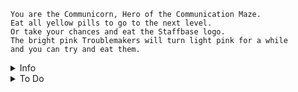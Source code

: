 ```
You are the Communicorn, Hero of the Communication Maze.
Eat all yellow pills to go to the next level.
Or take your chances and eat the Staffbase logo.
The bright pink Troublemakers will turn light pink for a while
and you can try and eat them.
```

<details>
<summary>Info</summary>
Use A,S,W,D or the arrow keys to control the Unicorn.<br>
There are 3 types of Troublemakers with slightly different movement behaviour.<br>
At the first level, 2 random Troublemakers will spawn.<br>
Each next level an extra Troublemaker will spawn.<br>
<b>Points:</b><br>
* Yellow pill = 1 point<br>
* Eating a Troublemaker = 100 points<br>
* Finishing a level = level * 350 points
</details>
<details>
<summary>To Do</summary>
<b>For now, menus are in HTML since focus is on Backend.<br>
    Can be changed to use javascript later.<br></b>
* Top20 doesn't load the newly stored score. <br>
<del>* Add touch controls</del> <br>
* Add info screen + toggle button "?"<br>
* Add a leaderboard. Sort by highest level and lowest death count.<br>
<del>* Changes: Score!!!! Points will be tied to the amount of yellow points eaten.<br>
    Change when a ghost is eaten, respawn a new ghost, and add +1  to variable ghosts eaten.<br>
    Score (in a variable?) is calculated through: yellowPills eaten + ghosts eaten * 200<br>
    next level condition all ghosts eaten will be removed.</del><br>
* After death, a screen will be shown with your final score, <br>
and it could be added what place in the score list that is.
<del>* Live/Death system needs to be changed to have X amount of lives before final death.</del><br>
<del>* Points need to be saved at death</del> <br>
<del>* Grid state should be saved at death</del> <br>
<del>* When a ghost is eaten, a new ghost should spawn</del>
* At scoreboard screen, enter your name. There should be a button somewhere to configure player. <br>
Which shows small menu to load all scores by name/playerId.<br>
Show all names/playerIds.<br>
Ability to delete a name/playerId and all corresponding scores.<br>
--Need to prevent double names, someone deleting someone else?... <br>
<del>* Bug: At scoreboard, when reloading, can continue to play</del> <br>
* Possible bug: Losing 2 lives at once? <br>
* Check if name already exists, need a way for existing and new player entry <br>
    If name exists, ask 'is this you?' when no, enter new name. <br>
    When yes, use the name.<br>
* At scorescreen, give option for 'new player' and 'returning player' <br>
</details>